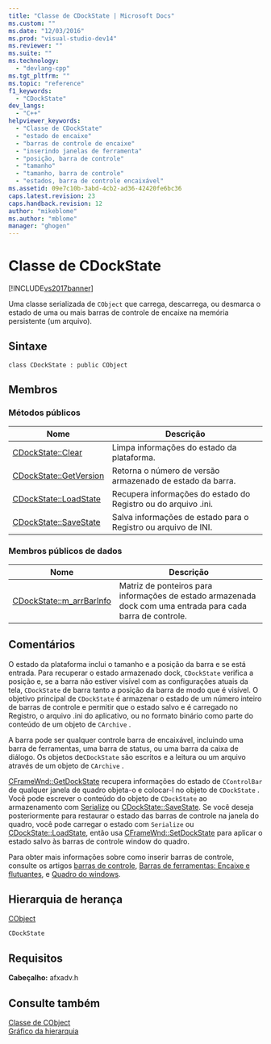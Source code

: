 ```yaml
---
title: "Classe de CDockState | Microsoft Docs"
ms.custom: ""
ms.date: "12/03/2016"
ms.prod: "visual-studio-dev14"
ms.reviewer: ""
ms.suite: ""
ms.technology: 
  - "devlang-cpp"
ms.tgt_pltfrm: ""
ms.topic: "reference"
f1_keywords: 
  - "CDockState"
dev_langs: 
  - "C++"
helpviewer_keywords: 
  - "Classe de CDockState"
  - "estado de encaixe"
  - "barras de controle de encaixe"
  - "inserindo janelas de ferramenta"
  - "posição, barra de controle"
  - "tamanho"
  - "tamanho, barra de controle"
  - "estados, barra de controle encaixável"
ms.assetid: 09e7c10b-3abd-4cb2-ad36-42420fe6bc36
caps.latest.revision: 23
caps.handback.revision: 12
author: "mikeblome"
ms.author: "mblome"
manager: "ghogen"
---
```

# Classe de CDockState
[!INCLUDE[vs2017banner](../../assembler/inline/includes/vs2017banner.md)]

Uma classe serializada de `CObject` que carrega, descarrega, ou desmarca o estado de uma ou mais barras de controle de encaixe na memória persistente \(um arquivo\).  
  
## Sintaxe  
  
```  
class CDockState : public CObject  
```  
  
## Membros  
  
### Métodos públicos  
  
|Nome|Descrição|  
|----------|---------------|  
|[CDockState::Clear](../Topic/CDockState::Clear.md)|Limpa informações do estado da plataforma.|  
|[CDockState::GetVersion](../Topic/CDockState::GetVersion.md)|Retorna o número de versão armazenado de estado da barra.|  
|[CDockState::LoadState](../Topic/CDockState::LoadState.md)|Recupera informações do estado do Registro ou do arquivo .ini.|  
|[CDockState::SaveState](../Topic/CDockState::SaveState.md)|Salva informações de estado para o Registro ou arquivo de INI.|  
  
### Membros públicos de dados  
  
|Nome|Descrição|  
|----------|---------------|  
|[CDockState::m\_arrBarInfo](../Topic/CDockState::m_arrBarInfo.md)|Matriz de ponteiros para informações de estado armazenada dock com uma entrada para cada barra de controle.|  
  
## Comentários  
 O estado da plataforma inclui o tamanho e a posição da barra e se está entrada.  Para recuperar o estado armazenado dock, `CDockState` verifica a posição e, se a barra não estiver visível com as configurações atuais da tela, `CDockState` de barra tanto a posição da barra de modo que é visível.  O objetivo principal de `CDockState` é armazenar o estado de um número inteiro de barras de controle e permitir que o estado salvo e é carregado no Registro, o arquivo .ini do aplicativo, ou no formato binário como parte do conteúdo de um objeto de `CArchive` .  
  
 A barra pode ser qualquer controle barra de encaixável, incluindo uma barra de ferramentas, uma barra de status, ou uma barra da caixa de diálogo.  Os objetos de`CDockState` são escritos e a leitura ou um arquivo através de um objeto de `CArchive` .  
  
 [CFrameWnd::GetDockState](../Topic/CFrameWnd::GetDockState.md) recupera informações do estado de `CControlBar` de qualquer janela de quadro objeta\-o e colocar\-l no objeto de `CDockState` .  Você pode escrever o conteúdo do objeto de `CDockState` ao armazenamento com [Serialize](../Topic/CObject::Serialize.md) ou [CDockState::SaveState](../Topic/CDockState::SaveState.md).  Se você deseja posteriormente para restaurar o estado das barras de controle na janela do quadro, você pode carregar o estado com `Serialize` ou [CDockState::LoadState](../Topic/CDockState::LoadState.md), então usa [CFrameWnd::SetDockState](../Topic/CFrameWnd::SetDockState.md) para aplicar o estado salvo às barras de controle window do quadro.  
  
 Para obter mais informações sobre como inserir barras de controle, consulte os artigos [barras de controle](../Topic/Control%20Bars.md), [Barras de ferramentas: Encaixe e flutuantes](../../mfc/docking-and-floating-toolbars.md), e [Quadro do windows](../../mfc/frame-windows.md).  
  
## Hierarquia de herança  
 [CObject](../Topic/CObject%20Class.md)  
  
 `CDockState`  
  
## Requisitos  
 **Cabeçalho:** afxadv.h  
  
## Consulte também  
 [Classe de CObject](../Topic/CObject%20Class.md)   
 [Gráfico da hierarquia](../../mfc/hierarchy-chart.md)